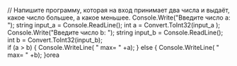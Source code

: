 // Напишите программу, которая на вход принимает два числа и выдаёт, какое число большее, а какое меньшее.
Console.Write("Введите число a: ");
string input_a = Console.ReadLine();
int a = Convert.ToInt32(input_a );    
Console.Write("Введите число b: ");
string input_b = Console.ReadLine();
int b = Convert.ToInt32(input_b);      
if  (a > b)
{
Console.WriteLine( " max=  " +a);
}
else
{
  Console.WriteLine( " max=  " +b); 
}orea
